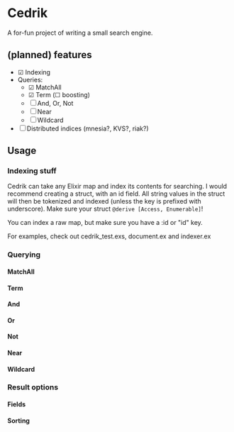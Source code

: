 # Cedrik

A for-fun project of writing a small search engine.

## (planned) features

- ☑ Indexing 
- Queries:
    - ☑ MatchAll
    - ☑ Term (☐ boosting)
    - ☐ And, Or, Not
    - ☐ Near 
    - ☐ Wildcard
- ☐ Distributed indices (mnesia?, KVS?, riak?)

## Usage

### Indexing stuff

Cedrik can take any Elixir map and index its contents for searching.
I would recommend creating a struct, with an id field. All string values
in the struct will then be tokenized and indexed
(unless the key is prefixed with underscore).
Make sure your struct `@derive [Access, Enumerable]`!

You can index a raw map, but make sure you have a :id or "id" key.

For examples, check out cedrik_test.exs, document.ex and indexer.ex

### Querying

#### MatchAll

#### Term

#### And

#### Or

#### Not

#### Near

#### Wildcard

### Result options

#### Fields

#### Sorting

